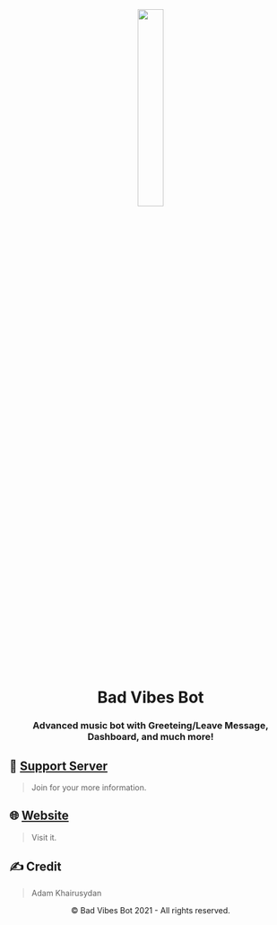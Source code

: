 <div align="center"><img src="https://cdn.discordapp.com/attachments/784917578974756904/938445237502763079/New_BV_png.png?width=522&height=480" width="30%"></div>
<h1 align="center"><b>Bad Vibes Bot</b></h1>
<h3 align="center">Advanced music bot with Greeteing/Leave Message, Dashboard, and much more!</h3>

## 📝 [Support Server](https://discord.gg/wrTHfMqzaQ)

> Join for your more information.

## 🌐 [Website](https://bad-vibes.adamkhairusydan.repl.co/)

> Visit it.

## ✍️ Credit

> Adam Khairusydan

<p align="center">©️ Bad Vibes Bot 2021 - All rights reserved.</p>
